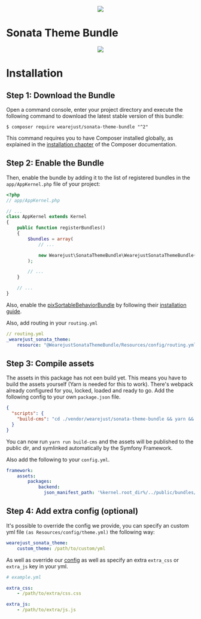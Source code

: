 <p align="center"><a href="https://wearejust.com" target="_blank">
    <img src="https://user-images.githubusercontent.com/883497/32327075-89640c50-bfd5-11e7-91c8-6abed9964605.png">
</a></p>

# Sonata Theme Bundle

<p align="center"><a href="https://wearejust.com" target="_blank"><img src="https://user-images.githubusercontent.com/883497/32327076-898059be-bfd5-11e7-927e-69e75323c776.gif"></a></p>

Installation
============

Step 1: Download the Bundle
---------------------------

Open a command console, enter your project directory and execute the
following command to download the latest stable version of this bundle:

```console
$ composer require wearejust/sonata-theme-bundle "^2"
```

This command requires you to have Composer installed globally, as explained
in the [installation chapter](https://getcomposer.org/doc/00-intro.md)
of the Composer documentation.

Step 2: Enable the Bundle
-------------------------

Then, enable the bundle by adding it to the list of registered bundles
in the `app/AppKernel.php` file of your project:

```php
<?php
// app/AppKernel.php

// ...
class AppKernel extends Kernel
{
    public function registerBundles()
    {
        $bundles = array(
            // ...

            new Wearejust\SonataThemeBundle\WearejustSonataThemeBundle(),
        );

        // ...
    }

    // ...
}
```

Also, enable the [pixSortableBehaviorBundle](https://github.com/pix-digital/pixSortableBehaviorBundle) by following their [installation guide](https://github.com/pix-digital/pixSortableBehaviorBundle).

Also, add routing in your ```routing.yml```

```yml
// routing.yml
_wearejust_sonata_theme:
    resource: "@WearejustSonataThemeBundle/Resources/config/routing.yml"
```


Step 3: Compile assets
-------------------------
The assets in this package has not een build yet. This means you have to build the assets yourself (Yarn is needed for this to work). There's webpack already configured for you, locked, loaded and ready to go. Add the following config to your own ```package.json``` file.

```json
{
  "scripts": {
    "build-cms": "cd ./vendor/wearejust/sonata-theme-bundle && yarn && yarn run build",
  }
}
```

You can now run ```yarn run build-cms``` and the assets will be published to the public dir, and symlinked automatically by the Symfony Framework.

Also add the following to your ```config.yml```.
```yml
framework:
    assets:
        packages:
            backend:
              json_manifest_path: '%kernel.root_dir%/../public/bundles/wearejustsonatatheme/build/manifest.json'
```


Step 4: Add extra config (optional)
-------------------------

It's possible to override the config we provide, you can specify an custom yml file ```(as Resources/config/theme.yml)``` the following way:

```yml
wearejust_sonata_theme:
    custom_theme: /path/to/custom/yml

```
As well as override our [config](https://github.com/wearejust/sonata-theme-bundle/blob/master/Resources/config/theme.yml) as well as specify an extra ```extra_css``` or ```extra_js``` key in your yml.

```yml
# example.yml

extra_css:
    - /path/to/extra/css.css

extra_js:
    - /path/to/extra/js.js
    
```
